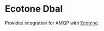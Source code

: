 # Ecotone Dbal

Provides integration for AMQP with [Ecotone](https://github.com/ecotoneframework/ecotone).
